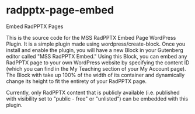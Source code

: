 # radpptx-page-embed
Embed RadPPTX Pages

This is the source code for the MSS RadPPTX Embed Page WordPress Plugin. It is a simple plugin made using wordpress/create-block. Once you install and enable the plugin, you will have a new Block in your Gutenberg editor called "MSS RadPPTX Embed." Using this Block, you can embed any RadPPTX page to your own WordPress website by specifying the content ID (which you can find in the My Teaching section of your My Account page). The Block with take up 100% of the width of its container and dynamically change its height to fit the entirety of your RadPPTX page.

Currently, only RadPPTX content that is publicly available (i.e. published with visibility set to "public - free" or "unlisted") can be embedded with this plugin.
